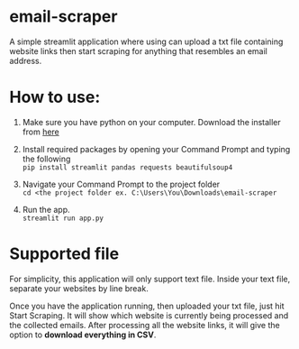 # email-scraper
A simple streamlit application where using can upload a txt file containing website links then start scraping for anything that resembles an email address.

# How to use:
1. Make sure you have python on your computer. Download the installer from [here](https://www.python.org/) <br />

2. Install required packages by opening your Command Prompt and typing the following <br />
`pip install streamlit pandas requests beautifulsoup4`

3. Navigate your Command Prompt to the project folder <br />
`cd <the project folder ex. C:\Users\You\Downloads\email-scraper`

4. Run the app. <br />
`streamlit run app.py`

# Supported file
For simplicity, this application will only support text file. Inside your text file, separate your websites by line break.

Once you have the application running, then uploaded your txt file, just hit Start Scraping. It will show which website is currently being processed and the collected emails.
After processing all the website links, it will give the option to **download everything in CSV**.
